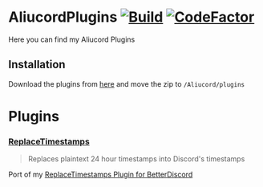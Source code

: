 # AliucordPlugins [![Build](https://github.com/HypedDomi/AliucordPlugins/actions/workflows/build.yml/badge.svg)](https://github.com/HypedDomi/AliucordPlugins/tree/builds) [![CodeFactor](https://www.codefactor.io/repository/github/hypeddomi/aliucordplugins/badge)](https://www.codefactor.io/repository/github/hypeddomi/aliucordplugins)
Here you can find my Aliucord Plugins

## Installation
Download the plugins from [here](https://github.com/HypedDomi/AliucordPlugins/tree/builds) and move the zip to `/Aliucord/plugins`

# Plugins
### [ReplaceTimestamps](https://github.com/HypedDomi/AliucordPlugins/raw/builds/ReplaceTimestamps.zip)
> Replaces plaintext 24 hour timestamps into Discord's timestamps

Port of my [ReplaceTimestamps Plugin for BetterDiscord](https://github.com/HypedDomi/BetterDiscordStuff/tree/main/Plugins/ReplaceTimestamps)
